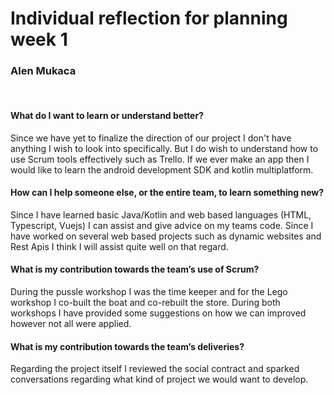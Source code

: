# Individual reflection for planning week 1
### Alen Mukaca

<br>

#### What do I want to learn or understand better?

Since we have yet to finalize the direction of our project I don't have anything 
I wish to look into specifically. But I do wish to understand how to use Scrum 
tools effectively such as Trello. If we ever make an app then I would like to learn
the android development SDK and kotlin multiplatform. 

#### How can I help someone else, or the entire team, to learn something new?

Since I have learned basic Java/Kotlin and web based languages (HTML, Typescript, Vuejs) 
I can assist and give advice on my teams code. Since I have worked on several web based projects
such as dynamic websites and Rest Apis I think I will assist quite well on that regard. 

#### What is my contribution towards the team’s use of Scrum?

During the pussle workshop I was the time keeper and for the Lego workshop I co-built the boat
and co-rebuilt the store. During both workshops I have provided some suggestions on how we can 
improved however not all were applied. 

#### What is my contribution towards the team’s deliveries?

Regarding the project itself I reviewed the social contract and sparked conversations regarding
what kind of project we would want to develop. 
